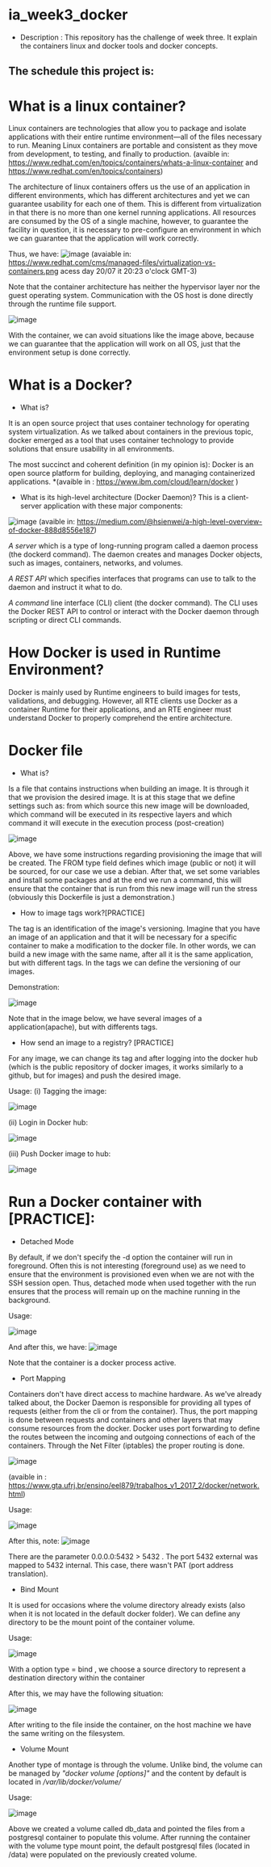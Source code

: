 # ia_week3_docker

- Description : This repository has the challenge of week three. It explain the containers linux and docker tools and  docker concepts.

## The schedule this project is:

# What is a linux container?
Linux containers are technologies that allow you to package and isolate applications with their entire runtime environment—all of the files necessary to run. Meaning Linux containers are portable and consistent as they move from development, to testing, and finally to production. (avaible in: https://www.redhat.com/en/topics/containers/whats-a-linux-container and https://www.redhat.com/en/topics/containers)

The architecture of linux containers offers us the use of an application in different environments, which has different architectures and yet we can guarantee usability for each one of them. This is different from virtualization in that there is no more than one kernel running applications. All resources are consumed by the OS of a single machine, however, to guarantee the facility in question, it is necessary to pre-configure an environment in which we can guarantee that the application will work correctly.

Thus, we have:
![image](https://user-images.githubusercontent.com/83301821/126407332-d4ca1ec9-7985-42bc-876d-f4896be9ed03.png)
(avaiable in: https://www.redhat.com/cms/managed-files/virtualization-vs-containers.png  acess day 20/07 it 20:23 o'clock GMT-3)

Note that the container architecture has neither the hypervisor layer nor the guest operating system. Communication with the OS host is done directly through the runtime file support.

![image](https://user-images.githubusercontent.com/83301821/126408633-451f6b19-a4c0-49a9-877a-9c886319f978.png)

With the container, we can avoid situations like the image above, because we can guarantee that the application will work on all OS, just that the environment setup is done correctly.

# What is a Docker?

- What is?

It is an open source project that uses container technology for operating system virtualization. As we talked about containers in the previous topic, docker emerged as a tool that uses container technology to provide solutions that ensure usability in all environments.

The most succinct and coherent definition (in my opinion is): Docker is an open source platform for building, deploying, and managing containerized applications. *(avaible in : https://www.ibm.com/cloud/learn/docker )

- What is its high-level architecture (Docker Daemon)?
This is a client-server application with these major components:

![image](https://user-images.githubusercontent.com/83301821/126408917-5f346daa-72e1-4ea3-8c0d-0946f9c85893.png)
(avaible in: https://medium.com/@hsienwei/a-high-level-overview-of-docker-888d8556e187) 

 *A server* which is a type of long-running program called a daemon process (the dockerd command). The daemon creates and manages Docker objects, such as images, containers, networks, and volumes.
 
 *A REST API* which specifies interfaces that programs can use to talk to the daemon and instruct it what to do.
 
 *A command* line interface (CLI) client (the docker command). The CLI uses the Docker REST API to control or interact with the Docker daemon through scripting or direct CLI commands.

# How Docker is used in Runtime Environment?
Docker is mainly used by Runtime engineers to build images for tests, validations, and debugging. However, all RTE clients use Docker as a container Runtime for their applications, and an RTE engineer must understand Docker to properly comprehend the entire architecture.

# Docker file
 - What is?

Is a file that contains instructions when building an image. It is through it that we provision the desired image. It is at this stage that we define settings such as: from which source this new image will be downloaded, which command will be executed in its respective layers and which command it will execute in the execution process (post-creation)

![image](https://user-images.githubusercontent.com/83301821/126537491-f80f455f-f87e-45e7-a3ac-e0a53e27ee3d.png)

Above, we have some instructions regarding provisioning the image that will be created. The FROM type field defines which image (public or not) it will be sourced, for our case we use a debian. After that, we set some variables and install some packages and at the end we run a command, this will ensure that the container that is run from this new image will run the stress (obviously this Dockerfile is just a demonstration.)

 - How to image tags work?[PRACTICE]

The tag is an identification of the image's versioning. Imagine that you have an image of an application and that it will be necessary for a specific container to make a modification to the docker file. In other words, we can build a new image with the same name, after all it is the same application, but with different tags. In the tags we can define the versioning of our images.

Demonstration:

![image](https://user-images.githubusercontent.com/83301821/126538278-5100880f-db68-4ff2-957e-8e36fcd12ae2.png)

Note that in the image below, we have several images of a application(apache), but with differents tags.

 - How send an image to a registry? [PRACTICE]


For any image, we can change its tag and after logging into the docker hub (which is the public repository of docker images, it works similarly to a github, but for images) and push the desired image.

Usage:
(i) Tagging the image:

![image](https://user-images.githubusercontent.com/83301821/126588273-a67adfb6-5502-482b-859a-8feb7527f63a.png)

(ii) Login in Docker hub:

![image](https://user-images.githubusercontent.com/83301821/126588344-e8c90323-6cca-40c0-980c-6b13e64342c1.png)

(iii) Push Docker image to hub:

![image](https://user-images.githubusercontent.com/83301821/126588381-061e2f68-8fd9-4f39-8c17-dd19e70498ce.png)

# Run a Docker container with  [PRACTICE]:
 - Detached Mode

By default, if we don't specify the -d option the container will run in foreground. Often this is not interesting (foreground use) as we need to ensure that the environment is provisioned even when we are not with the SSH session open. Thus, detached mode when used together with the run ensures that the process will remain up on the machine running in the background.

Usage:

![image](https://user-images.githubusercontent.com/83301821/126412610-5b24ddf4-9fff-4a31-900b-c2a3b7e876fc.png)

And after this, we have:
![image](https://user-images.githubusercontent.com/83301821/126412687-b2fdc6bc-efbc-47a2-a45e-8d55b145f6e2.png)

Note that the container is a docker process active.

 - Port Mapping 

Containers don't have direct access to machine hardware. As we've already talked about, the Docker Daemon is responsible for providing all types of requests (either from the cli or from the container). Thus, the port mapping is done between requests and containers and other layers that may consume resources from the docker. Docker uses port forwarding to define the routes between the incoming and outgoing connections of each of the containers. Through the Net Filter (iptables) the proper routing is done.

![image](https://user-images.githubusercontent.com/83301821/126413168-1dfd554c-2c02-4f8c-acce-a5664f0fe5fe.png)

(avaible in : https://www.gta.ufrj.br/ensino/eel879/trabalhos_v1_2017_2/docker/network.html)

Usage:

![image](https://user-images.githubusercontent.com/83301821/126413361-66e5ecdb-f1d9-4692-a3e7-607dcf4c154a.png)

After this, note:
![image](https://user-images.githubusercontent.com/83301821/126413419-f6e6798c-820a-4fcb-8d2c-59d3393cd15b.png)

There are the parameter 0.0.0.0:5432 > 5432 . The port 5432 external was mapped to 5432 internal. This case, there wasn't PAT (port address translation).

 - Bind Mount

It is used for occasions where the volume directory already exists (also when it is not located in the default docker folder). We can define any directory to be the mount point of the container volume.

Usage:

![image](https://user-images.githubusercontent.com/83301821/126416835-4632d586-1e6c-4857-9827-db266aebc052.png)

With a option type = bind , we choose a source directory to represent a destination directory within the container

After this, we may have the following situation:

![image](https://user-images.githubusercontent.com/83301821/126417168-62da2d49-7370-4823-a59d-3ce1e0c1cb53.png)

After writing to the file inside the container, on the host machine we have the same writing on the filesystem.

 - Volume Mount

Another type of montage is through the volume. Unlike bind, the volume can be managed by *"docker volume [options]"* and the content by default is located in */var/lib/docker/volume/*

Usage:

![image](https://user-images.githubusercontent.com/83301821/126418563-1519fd7c-66ea-479d-9415-a0ea9e202f32.png)

Above we created a volume called db_data and pointed the files from a postgresql container to populate this volume. After running the container with the volume type mount point, the default postgresql files (located in /data) were populated on the previously created volume.

